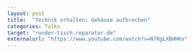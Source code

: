 ```yaml
---
layout: post
title:  "Technik erhalten: Gehäuse aufbrechen"
categories: Talks
target: "runder-tisch-reparatur.de"
externalurl: "https://www.youtube.com/watch?v=N7RgLXBHHKo"
---
```

